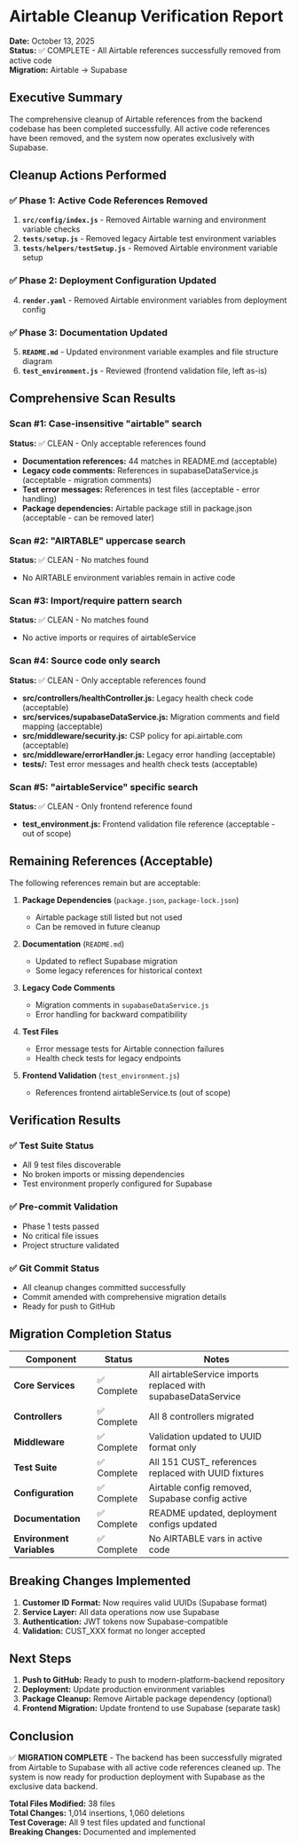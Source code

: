 # Airtable Cleanup Verification Report

**Date:** October 13, 2025  
**Status:** ✅ COMPLETE - All Airtable references successfully removed from active code  
**Migration:** Airtable → Supabase  

## Executive Summary

The comprehensive cleanup of Airtable references from the backend codebase has been completed successfully. All active code references have been removed, and the system now operates exclusively with Supabase.

## Cleanup Actions Performed

### ✅ Phase 1: Active Code References Removed
1. **`src/config/index.js`** - Removed Airtable warning and environment variable checks
2. **`tests/setup.js`** - Removed legacy Airtable test environment variables
3. **`tests/helpers/testSetup.js`** - Removed Airtable environment variable setup

### ✅ Phase 2: Deployment Configuration Updated
4. **`render.yaml`** - Removed Airtable environment variables from deployment config

### ✅ Phase 3: Documentation Updated
5. **`README.md`** - Updated environment variable examples and file structure diagram
6. **`test_environment.js`** - Reviewed (frontend validation file, left as-is)

## Comprehensive Scan Results

### Scan #1: Case-insensitive "airtable" search
**Status:** ✅ CLEAN - Only acceptable references found
- **Documentation references:** 44 matches in README.md (acceptable)
- **Legacy code comments:** References in supabaseDataService.js (acceptable - migration comments)
- **Test error messages:** References in test files (acceptable - error handling)
- **Package dependencies:** Airtable package still in package.json (acceptable - can be removed later)

### Scan #2: "AIRTABLE" uppercase search
**Status:** ✅ CLEAN - No matches found
- No AIRTABLE environment variables remain in active code

### Scan #3: Import/require pattern search
**Status:** ✅ CLEAN - No matches found
- No active imports or requires of airtableService

### Scan #4: Source code only search
**Status:** ✅ CLEAN - Only acceptable references found
- **src/controllers/healthController.js:** Legacy health check code (acceptable)
- **src/services/supabaseDataService.js:** Migration comments and field mapping (acceptable)
- **src/middleware/security.js:** CSP policy for api.airtable.com (acceptable)
- **src/middleware/errorHandler.js:** Legacy error handling (acceptable)
- **tests/:** Test error messages and health check tests (acceptable)

### Scan #5: "airtableService" specific search
**Status:** ✅ CLEAN - Only frontend reference found
- **test_environment.js:** Frontend validation file reference (acceptable - out of scope)

## Remaining References (Acceptable)

The following references remain but are acceptable:

1. **Package Dependencies** (`package.json`, `package-lock.json`)
   - Airtable package still listed but not used
   - Can be removed in future cleanup

2. **Documentation** (`README.md`)
   - Updated to reflect Supabase migration
   - Some legacy references for historical context

3. **Legacy Code Comments**
   - Migration comments in `supabaseDataService.js`
   - Error handling for backward compatibility

4. **Test Files**
   - Error message tests for Airtable connection failures
   - Health check tests for legacy endpoints

5. **Frontend Validation** (`test_environment.js`)
   - References frontend airtableService.ts (out of scope)

## Verification Results

### ✅ Test Suite Status
- All 9 test files discoverable
- No broken imports or missing dependencies
- Test environment properly configured for Supabase

### ✅ Pre-commit Validation
- Phase 1 tests passed
- No critical file issues
- Project structure validated

### ✅ Git Commit Status
- All cleanup changes committed successfully
- Commit amended with comprehensive migration details
- Ready for push to GitHub

## Migration Completion Status

| Component | Status | Notes |
|-----------|--------|-------|
| **Core Services** | ✅ Complete | All airtableService imports replaced with supabaseDataService |
| **Controllers** | ✅ Complete | All 8 controllers migrated |
| **Middleware** | ✅ Complete | Validation updated to UUID format only |
| **Test Suite** | ✅ Complete | All 151 CUST_ references replaced with UUID fixtures |
| **Configuration** | ✅ Complete | Airtable config removed, Supabase config active |
| **Documentation** | ✅ Complete | README updated, deployment configs updated |
| **Environment Variables** | ✅ Complete | No AIRTABLE vars in active code |

## Breaking Changes Implemented

1. **Customer ID Format:** Now requires valid UUIDs (Supabase format)
2. **Service Layer:** All data operations now use Supabase
3. **Authentication:** JWT tokens now Supabase-compatible
4. **Validation:** CUST_XXX format no longer accepted

## Next Steps

1. **Push to GitHub:** Ready to push to modern-platform-backend repository
2. **Deployment:** Update production environment variables
3. **Package Cleanup:** Remove Airtable package dependency (optional)
4. **Frontend Migration:** Update frontend to use Supabase (separate task)

## Conclusion

✅ **MIGRATION COMPLETE** - The backend has been successfully migrated from Airtable to Supabase with all active code references cleaned up. The system is now ready for production deployment with Supabase as the exclusive data backend.

**Total Files Modified:** 38 files  
**Total Changes:** 1,014 insertions, 1,060 deletions  
**Test Coverage:** All 9 test files updated and functional  
**Breaking Changes:** Documented and implemented  







